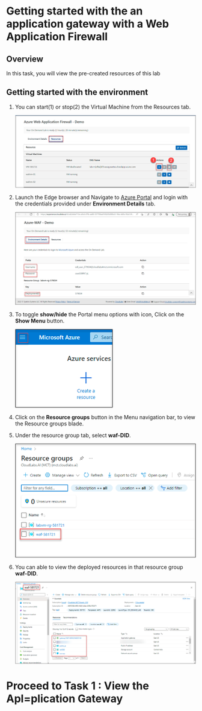 # Getting started with the an application gateway with a Web Application Firewall 

## Overview

 In this task, you will view the pre-created resources of this lab
 
## Getting started with the environment

1. You can start(1) or stop(2) the Virtual Machine from the Resources tab.

     ![](../images/waf049.png)


1. Launch the Edge browser and Navigate to [Azure Portal](https://portal.azure.com) and login with the credentials provided under **Environment Details** tab.

     ![](../images/waf01.png)

1. To toggle **show/hide** the Portal menu options with icon, Click on the **Show Menu** button.

     ![](../images/image01.png)

1. Click on the **Resource groups** button in the Menu navigation bar, to view the Resource groups blade.

1. Under the resource group tab, select **waf-DID**.

     ![](../images/waf022.png)
     
1. You can able to view the deployed resources in that resource group **waf-DID**.

     ![](../images/waf048.png)


# Proceed to Task 1 : View the Apl=plication Gateway
 
